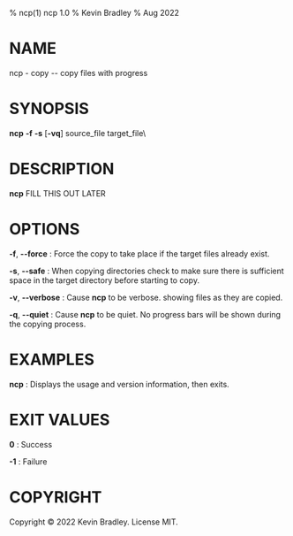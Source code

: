 % ncp(1) ncp 1.0
% Kevin Bradley
% Aug  2022

# NAME

ncp - copy -- copy files with progress

# SYNOPSIS
**ncp** **-f** **-s** [**-vq**] source_file target_file\

# DESCRIPTION

**ncp** FILL THIS OUT LATER

# OPTIONS

**-f**, **--force**
: Force the copy to take place if the target files already exist.

**-s**, **--safe**
: When copying directories check to make sure there is sufficient space in the target directory before starting to copy.

**-v**, **--verbose**
: Cause **ncp** to be verbose. showing files as they are copied.

**-q**, **--quiet**
: Cause **ncp** to be quiet. No progress bars will be shown during the copying process.

# EXAMPLES
**ncp**
: Displays the usage and version information, then exits.

# EXIT VALUES
**0**
: Success

**-1**
: Failure

# COPYRIGHT

Copyright © 2022 Kevin Bradley. License MIT.
